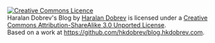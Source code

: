 <a rel="license" href="http://creativecommons.org/licenses/by-sa/3.0/deed.en_GB"><img alt="Creative Commons Licence" style="border-width:0" src="http://i.creativecommons.org/l/by-sa/3.0/88x31.png" /></a><br /><span xmlns:dct="http://purl.org/dc/terms/" property="dct:title">Haralan Dobrev's Blog</span> by <a xmlns:cc="http://creativecommons.org/ns#" href="http://blog.hkdobrev.com" property="cc:attributionName" rel="cc:attributionURL">Haralan Dobrev</a> is licensed under a <a rel="license" href="http://creativecommons.org/licenses/by-sa/3.0/deed.en_GB">Creative Commons Attribution-ShareAlike 3.0 Unported License</a>.<br />Based on a work at <a xmlns:dct="http://purl.org/dc/terms/" href="https://github.com/hkdobrev/blog.hkdobrev.com" rel="dct:source">https://github.com/hkdobrev/blog.hkdobrev.com</a>.
